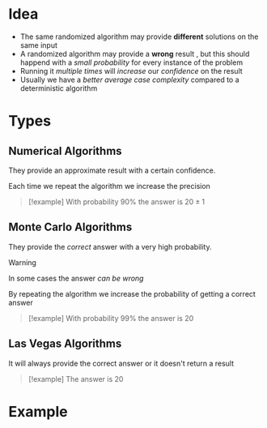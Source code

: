 # Idea

+ The same randomized algorithm may provide **different** solutions on the same input 
+ A randomized algorithm may provide a **wrong** result , but this should happend with a *small probability* for every instance of the problem
+ Running it *multiple times* will *increase* our *confidence* on the result 
+ Usually we have a *better average case complexity* compared to a deterministic algorithm 

# Types

## Numerical Algorithms

They provide an approximate result with a certain confidence. 

Each time we repeat the algorithm we increase the precision 

>[!example] 
>With probability $90\%$ the answer is $20 \pm 1$ 
## Monte Carlo Algorithms

They provide the *correct* answer with a very high probability. 

>[!warning] 
>In some cases the answer *can be wrong* 

By repeating the algorithm we increase the probability of getting a correct answer

>[!example] 
>With probability $99\%$ the answer is $20$ 
## Las Vegas Algorithms

It will always provide the correct answer or it doesn't return a result 

>[!example] 
>The answer is $20$

# Example